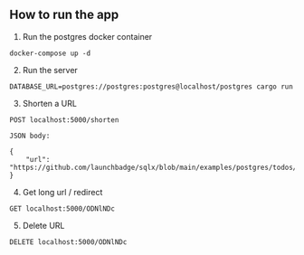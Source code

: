 ## How to run the app

1. Run the postgres docker container

```
docker-compose up -d
```

2. Run the server

```
DATABASE_URL=postgres://postgres:postgres@localhost/postgres cargo run
```

3. Shorten a URL

```
POST localhost:5000/shorten

JSON body:

{
	"url": "https://github.com/launchbadge/sqlx/blob/main/examples/postgres/todos/src/main.rs"
}
```

4. Get long url / redirect

```
GET localhost:5000/ODNlNDc
```

5. Delete URL

```
DELETE localhost:5000/ODNlNDc
```
